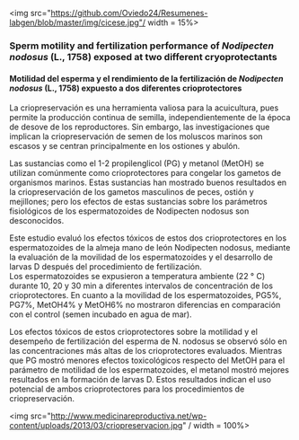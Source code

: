 
<img src="https://github.com/Oviedo24/Resumenes-labgen/blob/master/img/cicese.jpg"/ width = 15%>

### Sperm motility and fertilization performance of *Nodipecten nodosus* (L., 1758) exposed at two different cryoprotectants
#### Motilidad del esperma y el rendimiento de la fertilización de *Nodipecten nodosus* (L., 1758) expuesto a dos diferentes crioprotectores

La criopreservación es una herramienta valiosa para la acuicultura, pues permite la producción continua de semilla, independientemente de la época de desove de los reproductores. Sin embargo, las investigaciones que implican la criopreservación de semen de los moluscos marinos son escasos y se centran principalmente en los ostiones y abulón. 

Las sustancias como el 1-2 propilenglicol (PG) y metanol (MetOH) se utilizan comúnmente como crioprotectores para congelar los gametos de organismos marinos. Estas sustancias han mostrado buenos resultados en la criopreservación de los gametos masculinos de peces, ostión y mejillones; pero los efectos de estas sustancias sobre los parámetros fisiológicos de los espermatozoides de Nodipecten nodosus son desconocidos.

Este estudio evaluó los efectos tóxicos de estos dos crioprotectores en los espermatozoides de la almeja mano de león Nodipecten nodosus, mediante la evaluación de la movilidad de los espermatozoides y el desarrollo de larvas D después del procedimiento de fertilización.  
Los espermatozoides se expusieron a temperatura ambiente (22 ° C) durante 10, 20 y 30 min a diferentes intervalos de concentración de los crioprotectores. En cuanto a la movilidad de los espermatozoides, PG5%, PG7%, MetOH4% y MetOH6% no mostraron diferencias en comparación con el control (semen incubado en agua de mar).

Los efectos tóxicos de estos crioprotectores sobre la motilidad y el desempeño de fertilización del esperma de N. nodosus se observó sólo en las concentraciones más altas de los crioprotectores evaluados. Mientras que PG mostró menores efectos toxicológicos respecto del MetOH para el parámetro de motilidad de los espermatozoides, el metanol mostró mejores resultados en  la formación de  larvas D. 
Estos resultados indican el uso potencial de ambos crioprotectores para los procedimientos de criopreservación.

<img src="http://www.medicinareproductiva.net/wp-content/uploads/2013/03/criopreservacion.jpg" / width = 100%>
